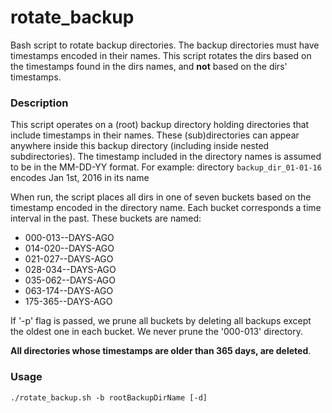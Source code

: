 # rotate_backup
Bash script to rotate backup directories. The backup directories must have timestamps encoded in their names. This script rotates the dirs based on the timestamps found in the dirs names, and **not** based on the dirs' timestamps.

### Description
This script operates on a (root) backup directory holding directories that include timestamps in their names. These (sub)directories can appear anywhere inside this backup directory (including inside nested subdirectories). The timestamp included in the directory names is assumed to be in the MM-DD-YY format. For example: directory `backup_dir_01-01-16` encodes Jan 1st, 2016 in its name

When run, the script places all dirs in one of seven buckets based on the timestamp encoded in the directory name. Each bucket corresponds a time interval in the past. These buckets are named:

- 000-013--DAYS-AGO
- 014-020--DAYS-AGO
- 021-027--DAYS-AGO
- 028-034--DAYS-AGO
- 035-062--DAYS-AGO
- 063-174--DAYS-AGO
- 175-365--DAYS-AGO

If '-p' flag is passed, we prune all buckets by deleting all backups except the oldest one in each bucket. We never prune the '000-013' directory.

**All directories whose timestamps are older than 365 days, are deleted**.

### Usage
```
./rotate_backup.sh -b rootBackupDirName [-d]
```
